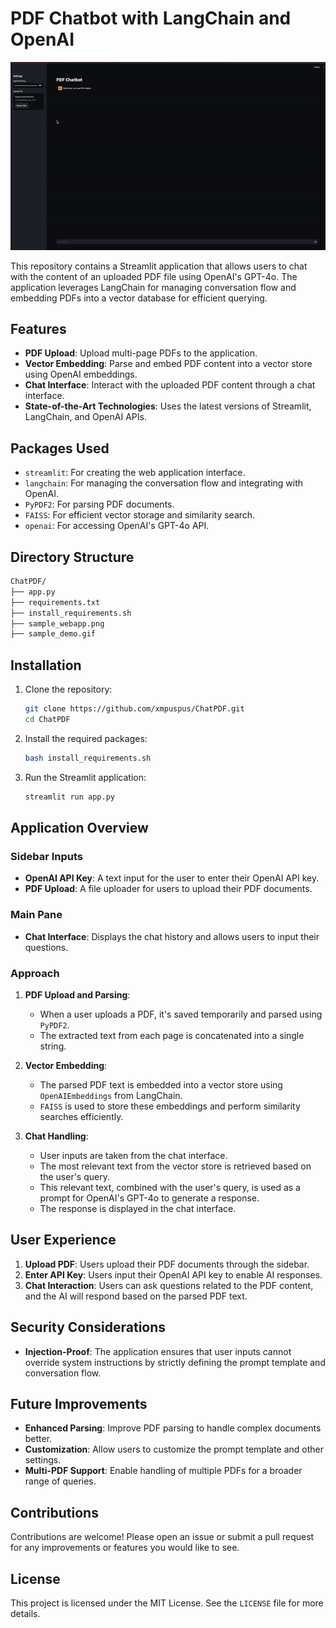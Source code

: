 # PDF Chatbot with LangChain and OpenAI

![Demo](sample_demo.gif)

This repository contains a Streamlit application that allows users to chat with the content of an uploaded PDF file using OpenAI's GPT-4o. The application leverages LangChain for managing conversation flow and embedding PDFs into a vector database for efficient querying.

## Features

- **PDF Upload**: Upload multi-page PDFs to the application.
- **Vector Embedding**: Parse and embed PDF content into a vector store using OpenAI embeddings.
- **Chat Interface**: Interact with the uploaded PDF content through a chat interface.
- **State-of-the-Art Technologies**: Uses the latest versions of Streamlit, LangChain, and OpenAI APIs.

## Packages Used

- `streamlit`: For creating the web application interface.
- `langchain`: For managing the conversation flow and integrating with OpenAI.
- `PyPDF2`: For parsing PDF documents.
- `FAISS`: For efficient vector storage and similarity search.
- `openai`: For accessing OpenAI's GPT-4o API.

## Directory Structure
```markdown
ChatPDF/
├── app.py
├── requirements.txt
├── install_requirements.sh
├── sample_webapp.png
├── sample_demo.gif
```


## Installation

1. Clone the repository:
    ```bash
    git clone https://github.com/xmpuspus/ChatPDF.git
    cd ChatPDF
    ```

2. Install the required packages:
    ```bash
    bash install_requirements.sh
    ```

3. Run the Streamlit application:
    ```bash
    streamlit run app.py
    ```

## Application Overview

### Sidebar Inputs

- **OpenAI API Key**: A text input for the user to enter their OpenAI API key.
- **PDF Upload**: A file uploader for users to upload their PDF documents.

### Main Pane

- **Chat Interface**: Displays the chat history and allows users to input their questions.

### Approach

1. **PDF Upload and Parsing**:
    - When a user uploads a PDF, it's saved temporarily and parsed using `PyPDF2`.
    - The extracted text from each page is concatenated into a single string.

2. **Vector Embedding**:
    - The parsed PDF text is embedded into a vector store using `OpenAIEmbeddings` from LangChain.
    - `FAISS` is used to store these embeddings and perform similarity searches efficiently.

3. **Chat Handling**:
    - User inputs are taken from the chat interface.
    - The most relevant text from the vector store is retrieved based on the user's query.
    - This relevant text, combined with the user's query, is used as a prompt for OpenAI's GPT-4o to generate a response.
    - The response is displayed in the chat interface.

## User Experience

1. **Upload PDF**: Users upload their PDF documents through the sidebar.
2. **Enter API Key**: Users input their OpenAI API key to enable AI responses.
3. **Chat Interaction**: Users can ask questions related to the PDF content, and the AI will respond based on the parsed PDF text.

## Security Considerations

- **Injection-Proof**: The application ensures that user inputs cannot override system instructions by strictly defining the prompt template and conversation flow.

## Future Improvements

- **Enhanced Parsing**: Improve PDF parsing to handle complex documents better.
- **Customization**: Allow users to customize the prompt template and other settings.
- **Multi-PDF Support**: Enable handling of multiple PDFs for a broader range of queries.

## Contributions

Contributions are welcome! Please open an issue or submit a pull request for any improvements or features you would like to see.

## License

This project is licensed under the MIT License. See the `LICENSE` file for more details.
